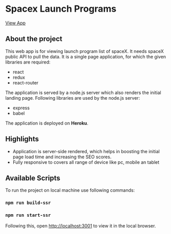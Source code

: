 # Spacex Launch Programs
[View App](https://spacex-launch.vercel.app/)

## About the project

This web app is for viewing launch program list of spaceX. It needs spaceX public API to pull the data.
It is a single page application, for which the given libraries are required:
+ react
+ redux
+ react-router

The application is served by a node.js server which also renders the initial landing page. Following libraries are used by the node.js server:
+ express
+ babel


The application is deployed on **Heroku**.

## Highlights
- Application is server-side rendered, which helps in boosting the initial page load time and increasing the SEO scores.
- Fully responsive to covers all range of device like pc, mobile an tablet


## Available Scripts

To run the project on local machine use following commands:

### `npm run build-ssr`
### `npm run start-ssr`


Following this, open [http://localhost:3001](http://localhost:3001) to view it in the local browser.
